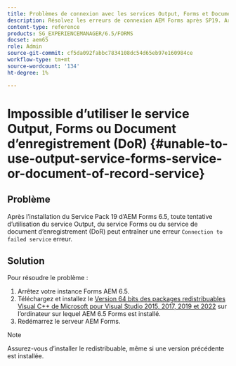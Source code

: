 ```yaml
---
title: Problèmes de connexion avec les services Output, Forms et Document d’enregistrement
description: Résolvez les erreurs de connexion AEM Forms après SP19. Arrêtez, installez Microsoft Visual C++, redémarrez le serveur pour une solution transparente. Résolution des problèmes liés aux services Output, Forms et DoR.
content-type: reference
products: SG_EXPERIENCEMANAGER/6.5/FORMS
docset: aem65
role: Admin
source-git-commit: cf5da092fabbc7834108dc54d65eb97e160984ce
workflow-type: tm+mt
source-wordcount: '134'
ht-degree: 1%

---
```



# Impossible d’utiliser le service Output, Forms ou Document d’enregistrement (DoR) {#unable-to-use-output-service-forms-service-or-document-of-record-service}

## Problème

Après l’installation du Service Pack 19 d’AEM Forms 6.5, toute tentative d’utilisation du service Output, du service Forms ou du service de document d’enregistrement (DoR) peut entraîner une erreur `Connection to failed service` erreur.

## Solution

Pour résoudre le problème :

1. Arrêtez votre instance Forms AEM 6.5.
1. Téléchargez et installez le [Version 64 bits des packages redistribuables Visual C++ de Microsoft pour Visual Studio 2015, 2017, 2019 et 2022](https://learn.microsoft.com/en-us/cpp/windows/latest-supported-vc-redist?view=msvc-170#visual-studio-2015-2017-2019-and-2022) sur l’ordinateur sur lequel AEM 6.5 Forms est installé.
1. Redémarrez le serveur AEM Forms.


>[!NOTE]
>
>
> Assurez-vous d’installer le redistribuable, même si une version précédente est installée.
